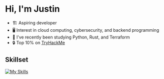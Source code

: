# Hi, I'm Justin
- 🏗️ Aspiring developer
- 🖥️ Interest in cloud computing, cybersecurity, and backend programming
- 🦀 I've recently been studying Python, Rust, and Terraform
- 🔒 Top 10% on [TryHackMe](https://tryhackme.com/p/edgeloopz)

## Skillset
  [![My Skills](https://skillicons.dev/icons?i=py,docker,gcp,terraform,cs,html,js,css,blender,unity,git,kali,arch,bash)](https://skillicons.dev)

